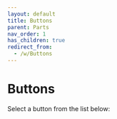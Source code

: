 ```yaml
---
layout: default
title: Buttons
parent: Parts
nav_order: 1
has_children: true
redirect_from:
  - /w/Buttons
---
```


# Buttons

Select a button from the list below:
